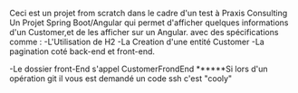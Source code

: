 Ceci est un projet from scratch dans le cadre d'un test à Praxis Consulting
Un Projet Spring Boot/Angular qui permet d'afficher quelques informations d'un Customer,et de les afficher sur un Angular.
avec des spécifications comme :
-L'Utilisation de H2
-La Creation d'une entité Customer
-La pagination coté back-end et front-end.

-Le dossier front-End s'appel CustomerFrondEnd
******Si lors d'un opération git il vous est demandé un code ssh c'est "cooly"
